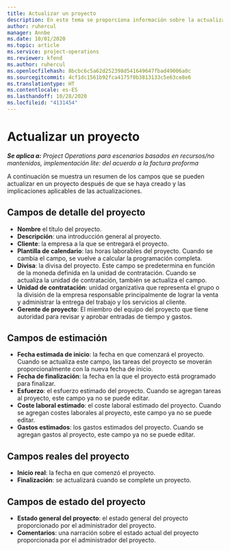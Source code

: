 ```yaml
---
title: Actualizar un proyecto
description: En este tema se proporciona información sobre la actualización de proyectos en Project Operations.
author: ruhercul
manager: Annbe
ms.date: 10/01/2020
ms.topic: article
ms.service: project-operations
ms.reviewer: kfend
ms.author: ruhercul
ms.openlocfilehash: 8bcbc6c5a62d252398d541649647fbad49006a0c
ms.sourcegitcommit: 4cf1dc1561b92fca4175f0b3813133c5e63ce8e6
ms.translationtype: HT
ms.contentlocale: es-ES
ms.lasthandoff: 10/28/2020
ms.locfileid: "4131454"
---
```

# <a name="update-a-project"></a>Actualizar un proyecto

_**Se aplica a:** Project Operations para escenarios basados en recursos/no mantenidos, implementación lite: del acuerdo a la factura proforma_

A continuación se muestra un resumen de los campos que se pueden actualizar en un proyecto después de que se haya creado y las implicaciones aplicables de las actualizaciones.

## <a name="project-detail-fields"></a>Campos de detalle del proyecto

- **Nombre** el título del proyecto.
- **Descripción**: una introducción general al proyecto.
- **Cliente**: la empresa a la que se entregará el proyecto.
- **Plantilla de calendario**: las horas laborables del proyecto. Cuando se cambia el campo, se vuelve a calcular la programación completa.
- **Divisa**: la divisa del proyecto. Este campo se predetermina en función de la moneda definida en la unidad de contratación. Cuando se actualiza la unidad de contratación, también se actualiza el campo.
- **Unidad de contratación**: unidad organizativa que representa el grupo o la división de la empresa responsable principalmente de lograr la venta y administrar la entrega del trabajo y los servicios al cliente. 
- **Gerente de proyecto**: El miembro del equipo del proyecto que tiene autoridad para revisar y aprobar entradas de tiempo y gastos.

## <a name="estimate-fields"></a>Campos de estimación

- **Fecha estimada de inicio**: la fecha en que comenzará el proyecto. Cuando se actualiza este campo, las tareas del proyecto se moverán proporcionalmente con la nueva fecha de inicio.
- **Fecha de finalización**: la fecha en la que el proyecto está programado para finalizar.
- **Esfuerzo**: el esfuerzo estimado del proyecto. Cuando se agregan tareas al proyecto, este campo ya no se puede editar.
- **Coste laboral estimado**: el coste laboral estimado del proyecto. Cuando se agregan costes laborales al proyecto, este campo ya no se puede editar.
- **Gastos estimados**: los gastos estimados del proyecto. Cuando se agregan gastos al proyecto, este campo ya no se puede editar.

## <a name="project-actual-fields"></a>Campos reales del proyecto
- **Inicio real**: la fecha en que comenzó el proyecto.
- **Finalización**: se actualizará cuando se complete un proyecto.

## <a name="project-status-fields"></a>Campos de estado del proyecto

- **Estado general del proyecto**: el estado general del proyecto proporcionado por el administrador del proyecto.
- **Comentarios**: una narración sobre el estado actual del proyecto proporcionada por el administrador del proyecto.

